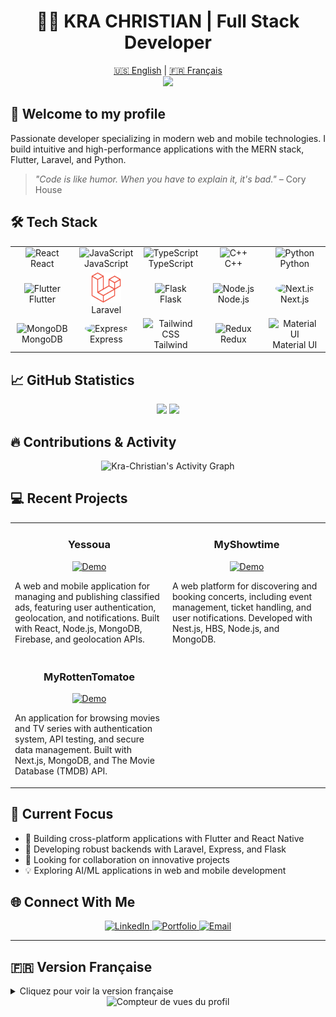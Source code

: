 # <div align="center">👨‍💻 KRA CHRISTIAN | Full Stack Developer</div>

<div align="center">
  <!-- Language Toggle -->
  <a href="#english-version">🇺🇸 English</a> |
  <a href="#french-version">🇫🇷 Français</a>
</div>

<div align="center">
  <img src="https://github-readme-stats.vercel.app/api?username=Kra-Christian&show_icons=true&theme=tokyonight&hide_border=true" />
</div>

<h2 id="english-version">🚀 Welcome to my profile</h2>

Passionate developer specializing in modern web and mobile technologies. I build intuitive and high-performance applications with the MERN stack, Flutter, Laravel, and Python.

> *"Code is like humor. When you have to explain it, it's bad."* – Cory House

## 🛠️ Tech Stack

<table align="center">
  <tr>
    <td align="center" width="96">
      <img src="https://techstack-generator.vercel.app/react-icon.svg" alt="React" width="48" height="48" />
      <br>React
    </td>
    <td align="center" width="96">
      <img src="https://techstack-generator.vercel.app/js-icon.svg" alt="JavaScript" width="48" height="48" />
      <br>JavaScript
    </td>
    <td align="center" width="96">
      <img src="https://techstack-generator.vercel.app/ts-icon.svg" alt="TypeScript" width="48" height="48" />
      <br>TypeScript
    </td>
    <td align="center" width="96">
      <img src="https://techstack-generator.vercel.app/cpp-icon.svg" alt="C++" width="48" height="48" />
      <br>C++
    </td>
    <td align="center" width="96">
      <img src="https://techstack-generator.vercel.app/python-icon.svg" alt="Python" width="48" height="48" />
      <br>Python
    </td>
  </tr>
  <tr>
    <td align="center" width="96">
      <img src="https://cdn.jsdelivr.net/gh/devicons/devicon/icons/flutter/flutter-original.svg" alt="Flutter" width="48" height="48" />
      <br>Flutter
    </td>
    <td align="center" width="96">
      <img src="https://raw.githubusercontent.com/devicons/devicon/master/icons/laravel/laravel-original.svg" alt="Laravel" width="48" height="48" />
      <br>Laravel
    </td>
    <td align="center" width="96">
      <img src="https://cdn.jsdelivr.net/gh/devicons/devicon/icons/flask/flask-original.svg" alt="Flask" width="48" height="48" style="background-color:white;"/>
      <br>Flask
    </td>
    <td align="center" width="96">
      <img src="https://cdn.jsdelivr.net/gh/devicons/devicon/icons/nodejs/nodejs-original.svg" alt="Node.js" width="48" height="48" />
      <br>Node.js
    </td>
    <td align="center" width="96">
      <img src="https://cdn.jsdelivr.net/gh/devicons/devicon/icons/nextjs/nextjs-original.svg" alt="Next.js" width="48" height="48" style="background-color:white;border-radius:50%;" />
      <br>Next.js
    </td>
  </tr>
  <tr>
    <td align="center" width="96">
      <img src="https://cdn.jsdelivr.net/gh/devicons/devicon/icons/mongodb/mongodb-original.svg" alt="MongoDB" width="48" height="48" />
      <br>MongoDB
    </td>
    <td align="center" width="96">
      <img src="https://cdn.jsdelivr.net/gh/devicons/devicon/icons/express/express-original.svg" alt="Express" width="48" height="48" style="background-color:white;border-radius:50%;" />
      <br>Express
    </td>
    <td align="center" width="96">
      <img src="https://www.vectorlogo.zone/logos/tailwindcss/tailwindcss-icon.svg" alt="Tailwind CSS" width="48" height="48" />
      <br>Tailwind
    </td>
    <td align="center" width="96">
      <img src="https://cdn.jsdelivr.net/gh/devicons/devicon/icons/redux/redux-original.svg" alt="Redux" width="48" height="48" />
      <br>Redux
    </td>
    <td align="center" width="96">
      <img src="https://cdn.jsdelivr.net/gh/devicons/devicon/icons/materialui/materialui-original.svg" alt="Material UI" width="48" height="48" />
      <br>Material UI
    </td>
  </tr>
</table>

## 📈 GitHub Statistics

<div align="center">
  <img width="390" src="https://github-readme-streak-stats.herokuapp.com/?user=Kra-Christian&theme=tokyonight&border=61dafb&hide_border=true" />
  <img width="390" src="https://github-readme-stats.vercel.app/api/top-langs/?username=Kra-Christian&hide=c%23,powershell,Mathematica,Ruby,Objective-C,Objective-C%2b%2b,Cuda&title_color=61dafb&text_color=ffffff&icon_color=61dafb&bg_color=1a1b27&langs_count=8&layout=compact&border_color=61dafb&hide_border=true" />
</div>

## 🔥 Contributions & Activity

<div align="center">
  <img alt="Kra-Christian's Activity Graph" src="https://github-readme-activity-graph.vercel.app/graph?username=Kra-Christian&theme=tokyo-night&hide_border=true" />
</div>

## 💻 Recent Projects

<div align="center">
  <table>
    <tr>
      <td width="50%">
        <h3 align="center">Yessoua</h3>
        <p align="center">
          <a href="https://yessoua.clyktech.com/" target="_blank">
            <img src="https://img.shields.io/badge/View_Demo-FF5722?style=for-the-badge&logo=google-chrome&logoColor=white" alt="Demo" />
          </a>
        </p>
        <p>A web and mobile application for managing and publishing classified ads, featuring user authentication, geolocation, and notifications. Built with React, Node.js, MongoDB, Firebase, and geolocation APIs.</p>
      </td>
      <td width="50%">
        <h3 align="center">MyShowtime</h3>
        <p align="center">
          <a href="https://myshowtime.onrender.com/" target="_blank">
            <img src="https://img.shields.io/badge/View_Demo-FF5722?style=for-the-badge&logo=google-chrome&logoColor=white" alt="Demo" />
          </a>
        </p>
        <p>A web platform for discovering and booking concerts, including event management, ticket handling, and user notifications. Developed with Nest.js, HBS, Node.js, and MongoDB.</p>
      </td>
    </tr>
    <tr>
      <td width="50%">
        <h3 align="center">MyRottenTomatoe</h3>
        <p align="center">
          <a href="https://my-rotten-tomatoes-one.vercel.app/" target="_blank">
            <img src="https://img.shields.io/badge/View_Demo-FF5722?style=for-the-badge&logo=google-chrome&logoColor=white" alt="Demo" />
          </a>
        </p>
        <p>An application for browsing movies and TV series with authentication system, API testing, and secure data management. Built with Next.js, MongoDB, and The Movie Database (TMDB) API.</p>
      </td>
    </tr>
  </table>
</div>

## 🎯 Current Focus

- 🔭 Building cross-platform applications with Flutter and React Native
- 🌱 Developing robust backends with Laravel, Express, and Flask
- 👯 Looking for collaboration on innovative projects
- 💡 Exploring AI/ML applications in web and mobile development

## 🌐 Connect With Me

<div align="center">
  <a href="https://www.linkedin.com/in/kra-christian/">
    <img src="https://img.shields.io/badge/LinkedIn-0077B5?style=for-the-badge&logo=linkedin&logoColor=white" alt="LinkedIn" />
  </a>
  <a href="https://portfolio-krachristian.vercel.app/">
    <img src="https://img.shields.io/badge/Portfolio-1DA1F2?style=for-the-badge&logo=react&logoColor=white" alt="Portfolio" />
  </a>
  <a href="mailto:christian.kra@epitech.eu">
    <img src="https://img.shields.io/badge/Email-D14836?style=for-the-badge&logo=gmail&logoColor=white" alt="Email" />
  </a>
</div>

---

<h2 id="french-version">🇫🇷 Version Française</h2>

<details>
<summary>Cliquez pour voir la version française</summary>

## 🚀 Bienvenue sur mon profil

Développeur passionné spécialisé dans les technologies web et mobiles modernes. Je construis des applications intuitives et performantes avec le stack MERN, Flutter, Laravel et Python.

> *"Le code est comme l'humour. Quand on doit l'expliquer, c'est mauvais."* – Cory House

## 🛠️ Stack Technique

<table align="center">
  <tr>
    <td align="center" width="96">
      <img src="https://techstack-generator.vercel.app/react-icon.svg" alt="React" width="48" height="48" />
      <br>React
    </td>
    <td align="center" width="96">
      <img src="https://techstack-generator.vercel.app/js-icon.svg" alt="JavaScript" width="48" height="48" />
      <br>JavaScript
    </td>
    <td align="center" width="96">
      <img src="https://techstack-generator.vercel.app/ts-icon.svg" alt="TypeScript" width="48" height="48" />
      <br>TypeScript
    </td>
    <td align="center" width="96">
      <img src="https://techstack-generator.vercel.app/cpp-icon.svg" alt="C++" width="48" height="48" />
      <br>C++
    </td>
    <td align="center" width="96">
      <img src="https://techstack-generator.vercel.app/python-icon.svg" alt="Python" width="48" height="48" />
      <br>Python
    </td>
  </tr>
  <tr>
    <td align="center" width="96">
      <img src="https://cdn.jsdelivr.net/gh/devicons/devicon/icons/flutter/flutter-original.svg" alt="Flutter" width="48" height="48" />
      <br>Flutter
    </td>
    <td align="center" width="96">
      <img src="https://raw.githubusercontent.com/devicons/devicon/master/icons/laravel/laravel-original.svg" alt="Laravel" width="48" height="48" />
      <br>Laravel
    </td>
    <td align="center" width="96">
      <img src="https://cdn.jsdelivr.net/gh/devicons/devicon/icons/flask/flask-original.svg" alt="Flask" width="48" height="48" style="background-color:white;"/>
      <br>Flask
    </td>
    <td align="center" width="96">
      <img src="https://cdn.jsdelivr.net/gh/devicons/devicon/icons/nodejs/nodejs-original.svg" alt="Node.js" width="48" height="48" />
      <br>Node.js
    </td>
    <td align="center" width="96">
      <img src="https://cdn.jsdelivr.net/gh/devicons/devicon/icons/nextjs/nextjs-original.svg" alt="Next.js" width="48" height="48" style="background-color:white;border-radius:50%;" />
      <br>Next.js
    </td>
  </tr>
  <tr>
    <td align="center" width="96">
      <img src="https://cdn.jsdelivr.net/gh/devicons/devicon/icons/mongodb/mongodb-original.svg" alt="MongoDB" width="48" height="48" />
      <br>MongoDB
    </td>
    <td align="center" width="96">
      <img src="https://cdn.jsdelivr.net/gh/devicons/devicon/icons/express/express-original.svg" alt="Express" width="48" height="48" style="background-color:white;border-radius:50%;" />
      <br>Express
    </td>
    <td align="center" width="96">
      <img src="https://www.vectorlogo.zone/logos/tailwindcss/tailwindcss-icon.svg" alt="Tailwind CSS" width="48" height="48" />
      <br>Tailwind
    </td>
    <td align="center" width="96">
      <img src="https://cdn.jsdelivr.net/gh/devicons/devicon/icons/redux/redux-original.svg" alt="Redux" width="48" height="48" />
      <br>Redux
    </td>
    <td align="center" width="96">
      <img src="https://cdn.jsdelivr.net/gh/devicons/devicon/icons/materialui/materialui-original.svg" alt="Material UI" width="48" height="48" />
      <br>Material UI
    </td>
  </tr>
</table>

## 📈 Statistiques GitHub

<div align="center">
  <img width="390" src="https://github-readme-streak-stats.herokuapp.com/?user=Kra-Christian&theme=tokyonight&border=61dafb&hide_border=true" />
  <img width="390" src="https://github-readme-stats.vercel.app/api/top-langs/?username=Kra-Christian&hide=c%23,powershell,Mathematica,Ruby,Objective-C,Objective-C%2b%2b,Cuda&title_color=61dafb&text_color=ffffff&icon_color=61dafb&bg_color=1a1b27&langs_count=8&layout=compact&border_color=61dafb&hide_border=true" />
</div>

## 🔥 Contributions & Activité

<div align="center">
  <img alt="Graphique d'activité de Kra-Christian" src="https://github-readme-activity-graph.vercel.app/graph?username=Kra-Christian&theme=tokyo-night&hide_border=true" />
</div>

## 💻 Projets Récents

<div align="center">
  <table>
    <tr>
      <td width="50%">
        <h3 align="center">Yessoua</h3>
        <p align="center">
          <a href="https://yessoua.clyktech.com/" target="_blank">
            <img src="https://img.shields.io/badge/Voir_Demo-FF5722?style=for-the-badge&logo=google-chrome&logoColor=white" alt="Demo" />
          </a>
        </p>
        <p>Site web et application mobile permettant la gestion et la publication d'annonces, avec fonctionnalités d'authentification, de géolocalisation et de notifications. Développé avec React, Node.js, MongoDB et Firebase.</p>
      </td>
      <td width="50%">
        <h3 align="center">MyShowtime</h3>
        <p align="center">
          <a href="https://myshowtime.onrender.com/" target="_blank">
            <img src="https://img.shields.io/badge/Voir_Demo-FF5722?style=for-the-badge&logo=google-chrome&logoColor=white" alt="Demo" />
          </a>
        </p>
        <p>Plateforme web de découverte et de réservation de concerts, incluant la gestion des événements, des billets et l'envoi de notifications aux utilisateurs. Réalisé avec Nest.js, HBS, Node.js et MongoDB.</p>
      </td>
    </tr>
    <tr>
      <td width="50%">
        <h3 align="center">MyRottenTomatoe</h3>
        <p align="center">
          <a href="https://my-rotten-tomatoes-one.vercel.app/" target="_blank">
            <img src="https://img.shields.io/badge/Voir_Demo-FF5722?style=for-the-badge&logo=google-chrome&logoColor=white" alt="Demo" />
          </a>
        </p>
        <p>Application de consultation de films et séries avec système d'authentification, tests d'API et gestion des données sécurisées. Construite avec Next.js, MongoDB et l'API The Movie Database (TMDB).</p>
      </td>
    </tr>
  </table>
</div>

## 🎯 Focus Actuel

- 🔭 Développement d'applications multi-plateformes avec Flutter et React Native
- 🌱 Création de backends robustes avec Laravel, Express et Flask
- 👯 À la recherche de collaborations sur des projets innovants
- 💡 Exploration des applications d'IA/ML dans le développement web et mobile

## 🌐 Me Contacter
<div align="center">
  <a href="https://www.linkedin.com/in/kra-christian/">
    <img src="https://img.shields.io/badge/LinkedIn-0077B5?style=for-the-badge&logo=linkedin&logoColor=white" alt="LinkedIn" />
  </a>
  <a href="https://portfolio-krachristian.vercel.app/">
    <img src="https://img.shields.io/badge/Portfolio-1DA1F2?style=for-the-badge&logo=react&logoColor=white" alt="Portfolio" />
  </a>
  <a href="mailto:christian.kra@epitech.eu">
    <img src="https://img.shields.io/badge/Email-D14836?style=for-the-badge&logo=gmail&logoColor=white" alt="Email" />
  </a>
</div>
</details>

<div align="center">
  <img src="https://komarev.com/ghpvc/?username=Kra-Christian&style=flat-square&color=blue" alt="Compteur de vues du profil" />
</div>